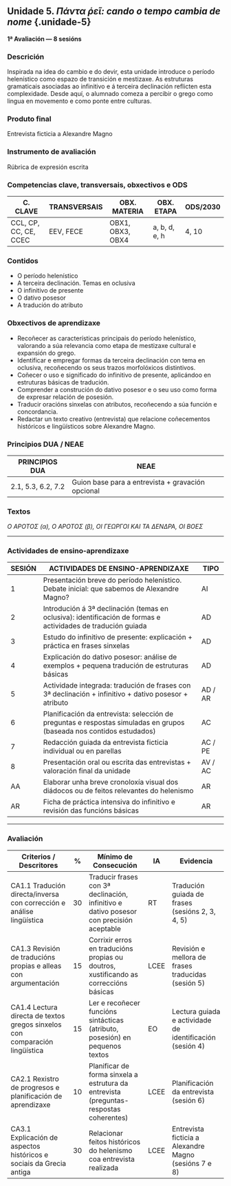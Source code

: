 ## Unidade 5. *Πάντα ῥεῖ: cando o tempo cambia de nome*  {.unidade-5}
**1ª Avaliación — 8 sesións**

### Descrición  
Inspirada na idea do cambio e do devir, esta unidade introduce o período helenístico como espazo de transición e mestizaxe. As estruturas gramaticais asociadas ao infinitivo e á terceira declinación reflicten esta complexidade. Desde aquí, o alumnado comeza a percibir o grego como lingua en movemento e como ponte entre culturas.

### Produto final  
Entrevista ficticia a Alexandre Magno

### Instrumento de avaliación  
Rúbrica de expresión escrita

### Competencias clave, transversais, obxectivos e ODS

| C. CLAVE                 | TRANSVERSAIS | OBX. MATERIA         | OBX. ETAPA       | ODS/2030 |
|--------------------------|--------------|----------------------|------------------|----------|
| CCL, CP, CC, CE, CCEC    | EEV, FECE    | OBX1, OBX3, OBX4     | a, b, d, e, h    | 4, 10    |

### Contidos

- O período helenístico  
- A terceira declinación. Temas en oclusiva  
- O infinitivo de presente  
- O dativo posesor  
- A tradución do atributo

### Obxectivos de aprendizaxe

- Recoñecer as características principais do período helenístico, valorando a súa relevancia como etapa de mestizaxe cultural e expansión do grego.  
- Identificar e empregar formas da terceira declinación con tema en oclusiva, recoñecendo os seus trazos morfolóxicos distintivos.  
- Coñecer o uso e significado do infinitivo de presente, aplicándoo en estruturas básicas de tradución.  
- Comprender a construción do dativo posesor e o seu uso como forma de expresar relación de posesión.  
- Traducir oracións sinxelas con atributos, recoñecendo a súa función e concordancia.  
- Redactar un texto creativo (entrevista) que relacione coñecementos históricos e lingüísticos sobre Alexandre Magno.

### Principios DUA / NEAE

| PRINCIPIOS DUA             | NEAE                                                    |
|----------------------------|----------------------------------------------------------|
| 2.1, 5.3, 6.2, 7.2          | Guion base para a entrevista + gravación opcional        |

### Textos  
*Ο ΑΡΟΤΟΣ (α), Ο ΑΡΟΤΟΣ (β), ΟΙ ΓΕΩΡΓΟΙ ΚΑΙ ΤΑ ΔΕΝΔΡΑ, ΟΙ ΒΟΕΣ*

---

### Actividades de ensino-aprendizaxe

| SESIÓN | ACTIVIDADES DE ENSINO-APRENDIZAXE                                                                                     | TIPO     |
|--------|------------------------------------------------------------------------------------------------------------------------|----------|
| 1      | Presentación breve do período helenístico. Debate inicial: que sabemos de Alexandre Magno?                           | AI       |
| 2      | Introdución á 3ª declinación (temas en oclusiva): identificación de formas e actividades de tradución guiada          | AD       |
| 3      | Estudo do infinitivo de presente: explicación + práctica en frases sinxelas                                            | AD       |
| 4      | Explicación do dativo posesor: análise de exemplos + pequena tradución de estruturas básicas                          | AD       |
| 5      | Actividade integrada: tradución de frases con 3ª declinación + infinitivo + dativo posesor + atributo                 | AD / AR  |
| 6      | Planificación da entrevista: selección de preguntas e respostas simuladas en grupos (baseada nos contidos estudados) | AC       |
| 7      | Redacción guiada da entrevista ficticia individual ou en parellas                                                     | AC / PE  |
| 8      | Presentación oral ou escrita das entrevistas + valoración final da unidade                                            | AV / AC  |
| AA     | Elaborar unha breve cronoloxía visual dos diádocos ou de feitos relevantes do helenismo                               | AR       |
| AR     | Ficha de práctica intensiva do infinitivo e revisión das funcións básicas                                              | AR       |

---

### Avaliación

| Criterios / Descritores                                                        | %  | Mínimo de Consecución                                                              | IA   | Evidencia                                                   |
|--------------------------------------------------------------------------------|-----|-------------------------------------------------------------------------------------|------|--------------------------------------------------------------|
| CA1.1 Tradución directa/inversa con corrección e análise lingüística           | 30  | Traducir frases con 3ª declinación, infinitivo e dativo posesor con precisión aceptable | RT   | Tradución guiada de frases (sesións 2, 3, 4, 5)              |
| CA1.3 Revisión de traducións propias e alleas con argumentación                | 15  | Corrixir erros en traducións propias ou doutros, xustificando as correccións básicas | LCEE | Revisión e mellora de frases traducidas (sesión 5)           |
| CA1.4 Lectura directa de textos gregos sinxelos con comparación lingüística    | 15  | Ler e recoñecer funcións sintácticas (atributo, posesión) en pequenos textos        | EO   | Lectura guiada e actividade de identificación (sesión 4)     |
| CA2.1 Rexistro de progresos e planificación de aprendizaxe                     | 10  | Planificar de forma sinxela a estrutura da entrevista (preguntas-respostas coherentes) | LCEE | Planificación da entrevista (sesión 6)                      |
| CA3.1 Explicación de aspectos históricos e sociais da Grecia antiga            | 30  | Relacionar feitos históricos do helenismo coa entrevista realizada                 | LCEE | Entrevista ficticia a Alexandre Magno (sesións 7 e 8)        |